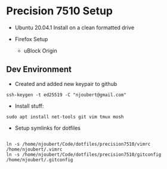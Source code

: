 # Precision 7510 Setup

* Ubuntu 20.04.1 Install on a clean formatted drive

* Firefox Setup
	* uBlock Origin

## Dev Environment

* Created and added new keypair to github
```
ssh-keygen -t ed25519 -C "njoubert@gmail.com"
```

* Install stuff:
```
sudo apt install net-tools git vim tmux mosh
```	

* Setup symlinks for dotfiles
```

ln -s /home/njoubert/Code/dotfiles/precision7510/vimrc /home/njoubert/.vimrc
ln -s /home/njoubert/Code/dotfiles/precision7510/gitconfig /home/njoubert/.gitconfig

```


